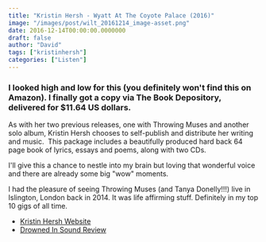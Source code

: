 ```yaml
---
title: "Kristin Hersh - Wyatt At The Coyote Palace (2016)"
image: "/images/post/wilt_20161214_image-asset.png"
date: 2016-12-14T00:00:00.0000000
draft: false
author: "David"
tags: ["kristinhersh"]
categories: ["Listen"]
---
```

### I looked high and low for this (you definitely won't find this on Amazon). I finally got a copy via The Book Depository, delivered for $11.64 US dollars.

 As with her two previous releases, one with Throwing Muses and another solo album, Kristin Hersh chooses to self-publish and distribute her writing and music.  This package includes a beautifully produced hard back 64 page book of lyrics, essays and poems, along with two CDs.

 I'll give this a chance to nestle into my brain but loving that wonderful voice and there are already some big "wow" moments.

 I had the pleasure of seeing Throwing Muses (and Tanya Donelly!!!) live in Islington, London back in 2014. It was life affirming stuff. Definitely in my top 10 gigs of all time.

-  [Kristin Hersh Website](http://www.kristinhersh.com/)
-  [Drowned In Sound Review](http://drownedinsound.com/releases/19727/reviews/4150602)